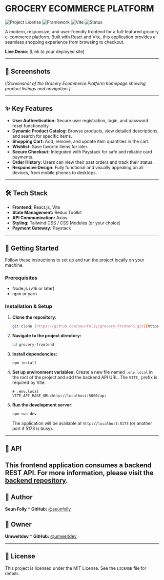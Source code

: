 # GROCERY ECOMMERCE PLATFORM

![Project License](https://img.shields.io/badge/license-MIT-blue.svg)
![Framework](https://img.shields.io/badge/framework-React-blue.svg)
![Vite](https://img.shields.io/badge/vite-%23646CFF.svg?style=flat&logo=vite&logoColor=white)
![Status](https://img.shields.io/badge/status-in%20progress-yellow)

A modern, responsive, and user-friendly frontend for a full-featured grocery e-commerce platform. Built with React and Vite, this application provides a seamless shopping experience from browsing to checkout.

**Live Demo:** [Link to your deployed site]

---

## 📸 Screenshots

*![Screenshot of the Grocery Ecommerce Platform homepage showing product listings and navigation.]*

---

## ✨ Key Features

* **User Authentication:** Secure user registration, login, and password reset functionality.
* **Dynamic Product Catalog:** Browse products, view detailed descriptions, and search for specific items.
* **Shopping Cart:** Add, remove, and update item quantities in the cart.
* **Wishlist:** Save favorite items for later.
* **Secure Checkout:** Integrated with Paystack for safe and reliable card payments.
* **Order History:** Users can view their past orders and track their status.
* **Responsive Design:** Fully functional and visually appealing on all devices, from mobile phones to desktops.

---

## 🛠️ Tech Stack

* **Frontend:** React.js, Vite
* **State Management:** Redux Toolkit
* **API Communication:** Axios
* **Styling:** Tailwind CSS / CSS Modules (or your choice)
* **Payment Gateway:** Paystack

---

## 🚀 Getting Started

Follow these instructions to set up and run the project locally on your machine.

### Prerequisites

* Node.js (v16 or later)
* npm or yarn

### Installation & Setup

1.  **Clone the repository:**
    ```bash
    git clone [https://github.com/seunfolly/grocery-frontend.git](https://github.com/seunfolly/grocery-frontend.git)
    ```

2.  **Navigate to the project directory:**
    ```bash
    cd grocery-frontend
    ```

3.  **Install dependencies:**
    ```bash
    npm install
    ```

4.  **Set up environment variables:**
    Create a new file named `.env.local` in the root of the project and add the backend API URL. The `VITE_` prefix is required by Vite.

    ```env
    # .env.local
    VITE_API_BASE_URL=http://localhost:5000/api
    ```

5.  **Run the development server:**
    ```bash
    npm run dev
    ```
    The application will be available at `http://localhost:5173` (or another port if 5173 is busy).

---

## 🔗 API

This frontend application consumes a backend REST API. For more information, please visit the [backend repository](https://github.com/your-username/grocery-backend).
---

## 👤 Author

**Seun Folly** * **GitHub:** [@seunfolly](https://github.com/seunfolly)

## 👤 Owner

**Umweltdev** * **GitHub:** [@umweltdev](https://github.com/umweltdev)

---

## 📜 License

This project is licensed under the MIT License. See the `LICENSE` file for details.